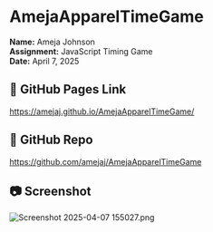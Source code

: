 # AmejaApparelTimeGame

**Name:** Ameja Johnson  
**Assignment:** JavaScript Timing Game  
**Date:** April 7, 2025

## 🔗 GitHub Pages Link
https://amejaj.github.io/AmejaApparelTimeGame/

## 🔗 GitHub Repo
https://github.com/amejaj/AmejaApparelTimeGame

## 📷 Screenshot
![Screenshot 2025-04-07 155027.png](../../OneDrive/Pictures/Screenshots/Screenshot%202025-04-07%20155027.png)

